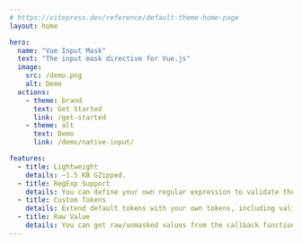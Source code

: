 ```yaml
---
# https://vitepress.dev/reference/default-theme-home-page
layout: home

hero:
  name: "Vue Input Mask"
  text: "The input mask directive for Vue.js"
  image:
    src: /demo.png
    alt: Demo
  actions:
    - theme: brand
      text: Get Started
      link: /get-started
    - theme: alt
      text: Demo
      link: /demo/native-input/

features:
  - title: Lightweight
    details: ~1.5 KB GZipped.
  - title: RegExp Support
    details: You can define your own regular expression to validate the input.
  - title: Custom Tokens
    details: Extend default tokens with your own tokens, including validation & transformation.
  - title: Raw Value
    details: You can get raw/unmasked values from the callback function.  
---
```

